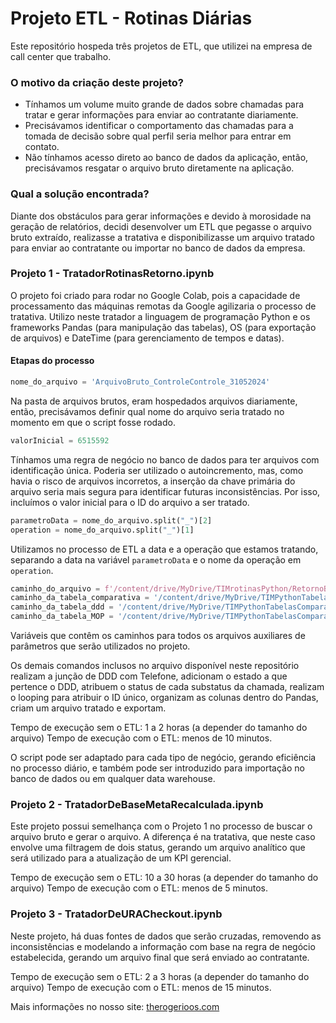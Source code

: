 # Projeto ETL - Rotinas Diárias
Este repositório hospeda três projetos de ETL, que utilizei na empresa de call center que trabalho.

### O motivo da criação deste projeto?
* Tínhamos um volume muito grande de dados sobre chamadas para tratar e gerar informações para enviar ao contratante diariamente.
* Precisávamos identificar o comportamento das chamadas para a tomada de decisão sobre qual perfil seria melhor para entrar em contato.
* Não tínhamos acesso direto ao banco de dados da aplicação, então, precisávamos resgatar o arquivo bruto diretamente na aplicação.

### Qual a solução encontrada?
Diante dos obstáculos para gerar informações e devido à morosidade na geração de relatórios, decidi desenvolver um ETL que pegasse o arquivo bruto extraído, realizasse a tratativa e disponibilizasse um arquivo tratado para enviar ao contratante ou importar no banco de dados da empresa.

### Projeto 1 - TratadorRotinasRetorno.ipynb
O projeto foi criado para rodar no Google Colab, pois a capacidade de processamento das máquinas remotas da Google agilizaria o processo de tratativa. Utilizo neste tratador a linguagem de programação Python e os frameworks Pandas (para manipulação das tabelas), OS (para exportação de arquivos) e DateTime (para gerenciamento de tempos e datas).

#### Etapas do processo

```python
nome_do_arquivo = 'ArquivoBruto_ControleControle_31052024'
```

Na pasta de arquivos brutos, eram hospedados arquivos diariamente, então, precisávamos definir qual nome do arquivo seria tratado no momento em que o script fosse rodado.

```python
valorInicial = 6515592
```

Tínhamos uma regra de negócio no banco de dados para ter arquivos com identificação única. Poderia ser utilizado o autoincremento, mas, como havia o risco de arquivos incorretos, a inserção da chave primária do arquivo seria mais segura para identificar futuras inconsistências. Por isso, incluímos o valor inicial para o ID do arquivo a ser tratado.

```python
parametroData = nome_do_arquivo.split("_")[2]
operation = nome_do_arquivo.split("_")[1]
```

Utilizamos no processo de ETL a data e a operação que estamos tratando, separando a data na variável `parametroData` e o nome da operação em `operation`.

```python
caminho_do_arquivo = f'/content/drive/MyDrive/TIMrotinasPython/RetornoBruto/{nome_do_arquivo}.csv'
caminho_da_tabela_comparativa = '/content/drive/MyDrive/TIMPythonTabelasComparativa/tabelaComparativaStatus.csv'
caminho_da_tabela_ddd = '/content/drive/MyDrive/TIMPythonTabelasComparativa/tabelaDDD.csv'
caminho_da_tabela_MOP = '/content/drive/MyDrive/TIMPythonTabelasComparativa/tabelaMOPparaPython.csv'
```

Variáveis que contêm os caminhos para todos os arquivos auxiliares de parâmetros que serão utilizados no projeto.

Os demais comandos inclusos no arquivo disponível neste repositório realizam a junção de DDD com Telefone, adicionam o estado a que pertence o DDD, atribuem o status de cada substatus da chamada, realizam o looping para atribuir o ID único, organizam as colunas dentro do Pandas, criam um arquivo tratado e exportam.

Tempo de execução sem o ETL: 1 a 2 horas (a depender do tamanho do arquivo)
Tempo de execução com o ETL: menos de 10 minutos.

O script pode ser adaptado para cada tipo de negócio, gerando eficiência no processo diário, e também pode ser introduzido para importação no banco de dados ou em qualquer data warehouse.

### Projeto 2 - TratadorDeBaseMetaRecalculada.ipynb

Este projeto possui semelhança com o Projeto 1 no processo de buscar o arquivo bruto e gerar o arquivo. A diferença é na tratativa, que neste caso envolve uma filtragem de dois status, gerando um arquivo analítico que será utilizado para a atualização de um KPI gerencial.

Tempo de execução sem o ETL: 10 a 30 horas (a depender do tamanho do arquivo)
Tempo de execução com o ETL: menos de 5 minutos.

### Projeto 3 - TratadorDeURACheckout.ipynb

Neste projeto, há duas fontes de dados que serão cruzadas, removendo as inconsistências e modelando a informação com base na regra de negócio estabelecida, gerando um arquivo final que será enviado ao contratante.

Tempo de execução sem o ETL: 2 a 3 horas (a depender do tamanho do arquivo)
Tempo de execução com o ETL: menos de 15 minutos.

Mais informações no nosso site: [therogerioos.com](https://therogerioos.com.br/)
